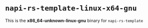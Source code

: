 # `napi-rs-template-linux-x64-gnu`

This is the **x86_64-unknown-linux-gnu** binary for `napi-rs-template`
